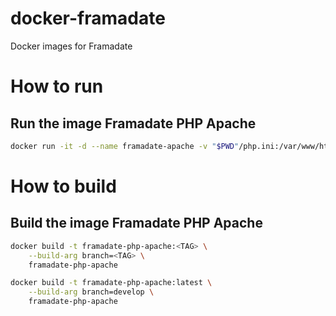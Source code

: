 # docker-framadate
Docker images for Framadate

# How to run

## Run the image Framadate PHP Apache
```bash
docker run -it -d --name framadate-apache -v "$PWD"/php.ini:/var/www/html/php.ini -p 8080:80 framadate-php5-apache
```
# How to build

## Build the image Framadate PHP Apache
```bash
docker build -t framadate-php-apache:<TAG> \
	--build-arg branch=<TAG> \
	framadate-php-apache
```
```bash
docker build -t framadate-php-apache:latest \
	--build-arg branch=develop \
	framadate-php-apache
```
